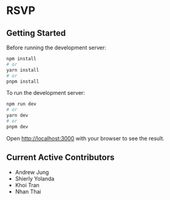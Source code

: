 # RSVP

## Getting Started

Before running the development server:

```bash
npm install
# or
yarn install
# or
pnpm install
```

To run the development server:

```bash
npm run dev
# or
yarn dev
# or
pnpm dev
```

Open [http://localhost:3000](http://localhost:3000) with your browser to see the result.

## Current Active Contributors

- Andrew Jung
- Shierly Yolanda
- Khoi Tran
- Nhan Thai
